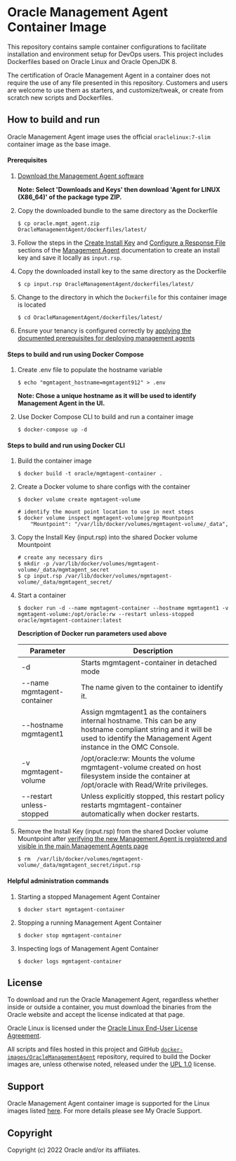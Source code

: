 # Oracle Management Agent Container Image
This repository contains sample container configurations to facilitate installation and environment setup for DevOps users. This project includes Dockerfiles based on Oracle Linux and Oracle OpenJDK 8.

The certification of Oracle Management Agent in a container does not require the use of any file presented in this
repository. Customers and users are welcome to use them as starters, and customize/tweak, or create
from scratch new scripts and Dockerfiles.


## How to build and run

Oracle Management Agent image uses the official `oraclelinux:7-slim` container image as the base image.

#### Prerequisites

1. [Download the Management Agent software](https://cloud.oracle.com/macs)

    **Note: Select 'Downloads and Keys' then download 'Agent for LINUX (X86_64)' of the package type ZIP.**

1. Copy the downloaded bundle to the same directory as the Dockerfile

    ```shell
    $ cp oracle.mgmt_agent.zip OracleManagementAgent/dockerfiles/latest/
    ```

1. Follow the steps in the [Create Install Key](https://docs.oracle.com/en-us/iaas/management-agents/doc/management-agents-administration-tasks.html#GUID-C841426A-2C32-4630-97B6-DF11F05D5712) and [Configure a Response File](https://docs.oracle.com/en-us/iaas/management-agents/doc/install-management-agent-chapter.html#GUID-5D20D4A7-616C-49EC-A994-DA383D172486) sections of the [Management Agent](https://docs.oracle.com/en-us/iaas/management-agents/index.html) documentation to create an install key and save it locally as `input.rsp`.

1. Copy the downloaded install key to the same directory as the Dockerfile

    ```shell
    $ cp input.rsp OracleManagementAgent/dockerfiles/latest/
    ```

1. Change to the directory in which the `Dockerfile` for this container image is located

    ```shell
    $ cd OracleManagementAgent/dockerfiles/latest/
    ```

1. Ensure your tenancy is configured correctly by [applying the documented prerequisites for deploying management agents](https://docs.oracle.com/en-us/iaas/management-agents/doc/perform-prerequisites-deploying-management-agents.html)

#### Steps to build and run using Docker Compose

1. Create .env file to populate the hostname variable
    ```shell
    $ echo "mgmtagent_hostname=mgmtagent912" > .env
    ```
    **Note: Chose a unique hostname as it will be used to identify Management Agent in the UI.**

1. Use Docker Compose CLI to build and run a container image

    ```shell
    $ docker-compose up -d
    ```

#### Steps to build and run using Docker CLI 

1. Build the container image

    ```shell
    $ docker build -t oracle/mgmtagent-container .
    ```

1. Create a Docker volume to share configs with the container

    ```shell
    $ docker volume create mgmtagent-volume

    # identify the mount point location to use in next steps
    $ docker volume inspect mgmtagent-volume|grep Mountpoint
        "Mountpoint": "/var/lib/docker/volumes/mgmtagent-volume/_data",
    ```

1. Copy the Install Key (input.rsp) into the shared Docker volume Mountpoint

    ```shell
    # create any necessary dirs
    $ mkdir -p /var/lib/docker/volumes/mgmtagent-volume/_data/mgmtagent_secret
    $ cp input.rsp /var/lib/docker/volumes/mgmtagent-volume/_data/mgmtagent_secret/
    ```

1. Start a container

    ```shell
    $ docker run -d --name mgmtagent-container --hostname mgmtagent1 -v mgmtagent-volume:/opt/oracle:rw --restart unless-stopped oracle/mgmtagent-container:latest
    ```

    **Description of Docker run parameters used above**
    <!-- markdownlint-disable MD033 -->
    | Parameter | Description |
    | --------- | ----------- |
    | -d | Starts mgmtagent-container in detached mode |
    | --name mgmtagent-container | The name given to the container to identify it. |
    | --hostname mgmtagent1 | Assign mgmtagent1 as the containers internal hostname. This can be any hostname compliant string and it will be used to identify the Management Agent instance in the OMC Console. |
    | -v mgmtagent-volume | /opt/oracle:rw: Mounts the volume mgmtagent-volume created on host filesystem inside the container at /opt/oracle with Read/Write privileges. |
    | --restart unless-stopped | Unless explicitly stopped, this restart policy restarts mgmtagent-container automatically when docker restarts. |
    <!-- markdownlint-enable MD033 -->

1. Remove the Install Key (input.rsp) from the shared Docker volume Mountpoint after [verifying the new Management Agent is registered and visible in the main Management Agents page](https://docs.oracle.com/en-us/iaas/management-agents/doc/install-management-agent-chapter.html#GUID-46BE5661-012E-4557-B679-6456DBBEAA4A)

    ```shell
    $ rm  /var/lib/docker/volumes/mgmtagent-volume/_data/mgmtagent_secret/input.rsp
    ```

#### Helpful administration commands

1. Starting a stopped Management Agent Container

    ```shell
    $ docker start mgmtagent-container
    ```

1. Stopping a running Management Agent Container

    ```shell
    $ docker stop mgmtagent-container
    ```

1. Inspecting logs of Management Agent Container

    ```shell
    $ docker logs mgmtagent-container
    ```

## License
To download and run the Oracle Management Agent, regardless whether inside or outside a container, you must download the binaries from the Oracle website and accept the license indicated at that page.

Oracle Linux is licensed under the [Oracle Linux End-User License Agreement](https://oss.oracle.com/ol/EULA).

All scripts and files hosted in this project and GitHub [`docker-images/OracleManagementAgent`](./) repository, required to build the Docker images are, unless otherwise noted, released under the [UPL 1.0](https://oss.oracle.com/licenses/upl/) license.

## Support
Oracle Management Agent container image is supported for the Linux images listed [here](https://docs.oracle.com/en-us/iaas/management-agents/doc/perform-prerequisites-deploying-management-agents.html#GUID-BC5862F0-3E68-4096-B18E-C4462BC76271). For more details please see My Oracle Support.

## Copyright
Copyright (c) 2022 Oracle and/or its affiliates.
